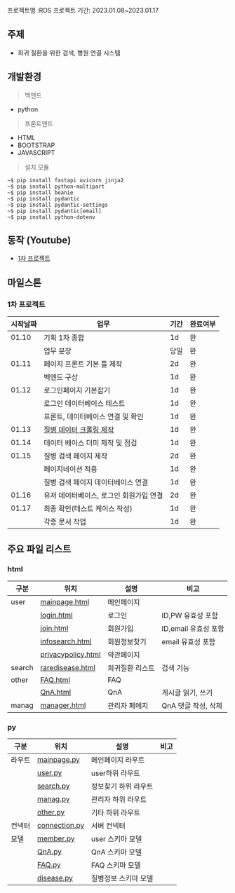 프로젝트명 :RDS
프로젝트 기간: 2023.01.08~2023.01.17

## 주제
* 희귀 질환을 위한 검색, 병원 연결 시스템

## 개발환경
> 백엔드

* python

> 프론트엔드

* HTML
* BOOTSTRAP
* JAVASCRIPT

> 설치 모듈


```
~$ pip install fastapi uvicorn jinja2
~$ pip install python-multipart
~$ pip install beanie
~$ pip install pydantic
~$ pip install pydantic-settings
~$ pip install pydantic[email]
~$ pip install python-dotenv
```
## 동작 (Youtube)
* [1차 프로젝트](https://youtu.be/3PTxsHhATEk)

## 마일스톤

### 1차 프로젝트
|시작날짜|업무|기간|완료여부|
|--|--|--|--|
|01.10|기획 1차 종합|1d|완|
||업무 분장|당일|완|
|01.11|페이지 프론트 기본 틀 제작|2d|완|
||벡엔드 구상|1d|완|
|01.12|로그인페이지 기본잡기|1d|완|
||로그인 데이터베이스 테스트|1d|완|
||프론트, 데이터베이스 연결 및 확인|1d|완|
|01.13|[질병 데이터 크롤링 제작](https://github.com/entangelk/study_gatheringdatas/blob/main/docs/selenium/disease_save.py)|1d|완|
|01.14|데이터 베이스 더미 제작 및 점검|1d|완|
|01.15|질병 검색 페이지 제작|2d|완|
||페이지네이션 적용|1d|완|
||질병 검색 페이지 데이터베이스 연결|1d|완|
|01.16|유저 데이터베이스, 로그인 회원가입 연결|2d|완|
|01.17|최종 확인(테스트 케이스 작성)|1d|완|
||각종 문서 작업|1d|완|




## 주요 파일 리스트
### html
|구분|위치|설명|비고|
|--|--|--|--|
|user|[mainpage.html](./templates/mainpage.html)|메인페이지||
||[login.html](./templates/user/user_login.html)|로그인|ID,PW 유효성 포함|
||[join.html](./templates/user/user_join.html)|회원가입|ID,email 유효성 포함|
||[infosearch.html](./templates/user/user_infosearch.html)|회원정보찾기|email 유효성 포함|
||[privacypolicy.html](./templates/user/user_privacypolicy.html)|약관페이지||
|search|[raredisease.html](./templates/search/search_raredisease.html)|희귀질환 리스트|검색 기능|
|other|[FAQ.html](./templates/other/other_FAQ.html)|FAQ||
||[QnA.html](./templates/other/other_QnA.html)|QnA|게시글 읽기, 쓰기|
|manag|[manager.html](./templates/manag/manag_manager.html)|관리자 페에지|QnA 댓글 작성, 삭제|

### py
|구분|위치|설명|비고|
|--|--|--|--|
|라우트|[mainpage.py](./mainpage.py)|메인페이지 라우트||
||[user.py](./route/user.py)|user하위 라우트||
||[search.py](./route/search.py)|정보찾기 하위 라우트||
||[manag.py](./route/manag.py)|관리자 하위 라우트||
||[other.py](./route/other.py)|기타 하위 라우트||
|컨넥터|[connection.py](./database/connection.py)|서버 컨넥터||
|모델|[member.py](./models/member.py)|user 스키마 모델||
||[QnA.py](./models/QnA.py)|QnA 스키마 모델||
||[FAQ.py](./models/FAQ.py)|FAQ 스키마 모델||
||[disease.py](./models/disease.py)|질병정보 스키마 모델||
